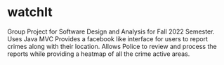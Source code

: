 # watchIt
Group Project for Software Design and Analysis for Fall 2022 Semester. 
Uses Java MVC
Provides a facebook like interface for users to report crimes along with their location. 
Allows Police to review and process the reports while providing a heatmap of all the crime active areas.
